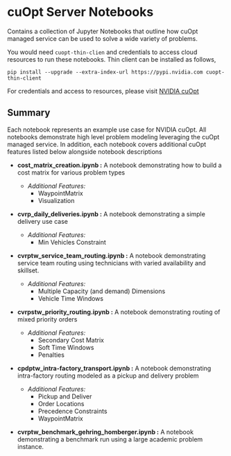 # cuOpt Server Notebooks

Contains a collection of Jupyter Notebooks that outline how cuOpt managed service can be used to solve a wide variety of problems.

You would need `cuopt-thin-clien` and credentials to access cloud resources to run these notebooks. Thin client can be installed as follows,

`
pip install --upgrade --extra-index-url https://pypi.nvidia.com cuopt-thin-client
`

For credentials and access to resources, please visit [NVIDIA cuOpt](http://schilling.epg.nvidia.com/cuopt/user-guide/mg-server-overview.html)

## Summary
Each notebook represents an example use case for NVIDIA cuOpt. All notebooks demonstrate high level problem modeling leveraging the cuOpt managed service.  In addition, each notebook covers additional cuOpt features listed below alongside notebook descriptions

- **cost_matrix_creation.ipynb :** A notebook demonstrating how to build a cost matrix for various problem types
    - *Additional Features:* 
        - WaypointMatrix
        - Visualization

- **cvrp_daily_deliveries.ipynb :** A notebook demonstrating a simple delivery use case
    - *Additional Features:*
        - Min Vehicles Constraint

- **cvrptw_service_team_routing.ipynb :** A notebook demonstrating service team routing using technicians with varied availability and skillset.
    - *Additional Features:*
        - Multiple Capacity (and demand) Dimensions
        - Vehicle Time Windows

- **cvrpstw_priority_routing.ipynb :** A notebook demonstrating routing of mixed priority orders
    - *Additional Features:*
        - Secondary Cost Matrix
        - Soft Time Windows
        - Penalties

- **cpdptw_intra-factory_transport.ipynb :** A notebook demonstrating intra-factory routing modeled as a pickup and delivery problem
    - *Additional Features:* 
        - Pickup and Deliver
        - Order Locations
        - Precedence Constraints
        - WaypointMatrix

- **cvrptw_benchmark_gehring_homberger.ipynb :** A notebook demonstrating a benchmark run using a large academic problem instance.
